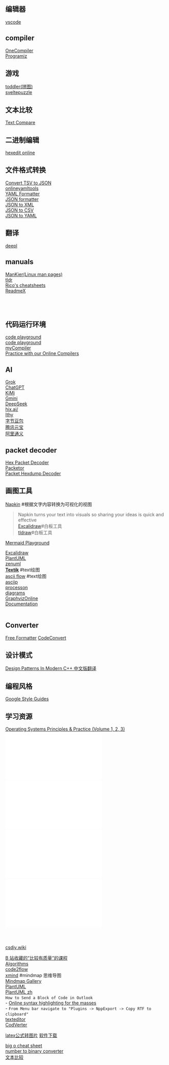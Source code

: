 ## 编辑器
[vscode](https://vscode.dev/)  

## compiler
[OneCompiler](https://onecompiler.com/)  
[Programiz](https://www.programiz.com/)  
[]()  

## 游戏
[toddler(拼图)](https://toddler-games.com/)  
[sveltepuzzle](https://github.com/bersling/sveltepuzzle)  
[]()  


## 文本比较
[Text Compare](https://textcompare.io/)  

## 二进制编辑
[hexedit online](https://hexed.it/)  

## 文件格式转换
[Convert TSV to JSON](https://onlinetools.com/json/convert-tsv-to-json#examples)  
[onlineyamltools](https://onlineyamltools.com/)  
[YAML Formatter](https://jsonformatter.org/yaml-formatter#Sample)  
[JSON formatter](https://jsonformatter.org/)  
[JSON to XML](https://jsonformatter.org/json-to-xml)  
[JSON to CSV](https://jsonformatter.org/json-to-csv)  
[JSON to YAML](https://jsonformatter.org/json-to-yaml)  
[]()  


## 翻译
[deepl](https://www.deepl.com/en/write)  

## manuals
[ManKier(Linux man pages)](https://www.mankier.com/)  
[tldr](https://tldr.inbrowser.app/)  
[Rico's cheatsheets](https://devhints.io/)  
[ReadmeX](https://readmex.com/en-US)  
[]()  
[]()  
[]()  
[]()  

## 代码运行环境
[code playground](https://programiz.pro/ide/c)  
[code playground](https://codapi.org/)  
[myCompiler](https://www.mycompiler.io/)  
[Practice with our Online Compilers](https://www.programiz.com/)  

## AI
[Grok](https://grok.com/)  
[ChatGPT](https://chatgpt.com/)  
[KiMi](https://kimi.moonshot.cn/)  
[Gmini](https://gemini.google.com/app)  
[DeepSeek](https://chat.deepseek.com/)  
[hix.ai/](https://hix.ai/)  
[Ithy](https://ithy.com/)  
[字节豆包](https://www.doubao.com/chat/)  
[腾讯元宝](https://yuanbao.tencent.com/chat/)  
[阿里通义](https://tongyi.aliyun.com/qianwen/)  

## packet decoder
[Hex Packet Decoder](https://hpd.gasmi.net/)  
[Packetor](https://packetor.com/)  
[Packet Hexdump Decoder](http://eon.sadjad.org/phd/)  
[]()  


## 画图工具
[Napkin](https://www.napkin.ai/) #根据文字内容转换为可视化的视图
> Napkin turns your text into visuals so sharing your ideas is quick and effective  
[Excalidraw](https://excalidraw.com/)#白板工具  
[tldraw](https://www.tldraw.com/)#白板工具  

[Mermaid Playground](https://www.mermaidchart.com/)  

[Excalidraw](https://excalidraw.com/)  
[PlantUML](https://plantuml.com/zh/)  
[zenuml](https://app.zenuml.com/)  
[**Textik**](https://textik.com/) #text绘图  
[ascii flow](https://asciiflow.com/#/) #text绘图  
[asciip](https://asciip.dev/)  
[processon](https://www.processon.com/support)  
[diagrams](https://app.diagrams.net/)  
[GraphvizOnline](https://dreampuf.github.io/GraphvizOnline)  
[Documentation](https://graphviz.org/documentation/)  
[]()  
[]()  

## Converter
[Free Formatter](https://www.freeformatter.com/)
[CodeConvert](https://www.codeconvert.ai/free-converter)  

## 设计模式
[Design Patterns In Modern C++ 中文版翻译](https://github.com/liuzengh/design-pattern/tree/main/docs)  

## 编程风格
[Google Style Guides](https://google.github.io/styleguide/)  


## 学习资源
[Operating Systems Principles & Practice (Volume 1, 2, 3)](https://www.kea.nu/files/textbooks/ospp/)  
![Operating Systems Principles & Practice, Volume 1: Kernels and Processes](./assets/osppv1.pdf)  
![Operating Systems Principles & Practice, Volume 2: Concurrency](./assets/osppv2.pdf)  
![Operating Systems Principles & Practice, Volume 3: Memory Management](./assets/osppv3.pdf)  
![Operating Systems Principles & Practice, Volume 4: Persistent Storage](./assets/osppv4.pdf)  
![]()  
![]()  
![]()  
[csdiy.wiki](https://csdiy.wiki/en/)  




[B 站收藏的“比较有质量”的课程](https://fast.v2ex.com/t/931949)    
[Algorithms](https://algs4.cs.princeton.edu/home/)    
[code2flow](https://app.code2flow.com/)  
[xmind](https://xmind.works/) #mindmap  思维导图  
[Mindmap Gallery](https://xmind.app/share/)  
[PlantUML](https://plantuml.com/)  
[PlantUML zh](https://plantuml.com/zh/)  
`How to Send a Block of Code in Outlook`  
	- [Online syntax highlighting for the masses](https://tohtml.com/)  
	- `From Menu bar navigate to "Plugins -> NppExport -> Copy RTF to clipboard"`  
[texteditor](https://texteditor.com/)  
[CodVerter](https://codverter.com/src/index)  


[latex公式转图片]([http://latex2png.com/](http://latex2png.com/))  
[软件下载]([https://filehippo.com/zh/](https://filehippo.com/zh/))  

[big o cheat sheet](https://www.bigocheatsheet.com/)  
[number to binary converter](https://binaryconvert.com/)  
[文本比较](https://www.fly63.com/tool/textdiff/)  